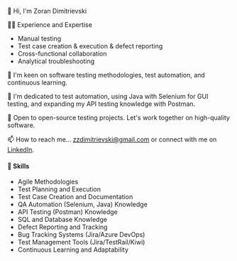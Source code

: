 👋 Hi, I'm Zoran Dimitrievski

👨‍💻 Experience and Expertise
- Manual testing
- Test case creation & execution & defect reporting
- Cross-functional collaboration
- Analytical troubleshooting

👀 I'm keen on software testing methodologies, test automation, and continuous learning.

🌱 I'm dedicated to test automation, using Java with Selenium for GUI testing, and expanding my API testing knowledge with Postman.

💞️ Open to open-source testing projects. Let's work together on high-quality software.

📫 How to reach me... zzdimitrievski@gmail.com or connect with me on [LinkedIn](https://www.linkedin.com/in/zoran-dimitrievski/).

#### 💪 Skills
- Agile Methodologies
- Test Planning and Execution
- Test Case Creation and Documentation
- QA Automation (Selenium, Java) Knowledge
- API Testing (Postman) Knowledge
- SQL and Database Knowledge
- Defect Reporting and Tracking
- Bug Tracking Systems (Jira/Azure DevOps)
- Test Management Tools (Jira/TestRail/Kiwi)
- Continuous Learning and Adaptability

